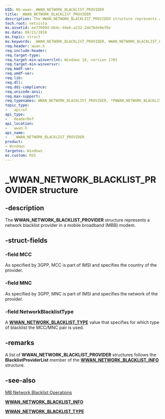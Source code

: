 ```yaml
---
UID: NS:wwan._WWAN_NETWORK_BLACKLIST_PROVIDER
title: _WWAN_NETWORK_BLACKLIST_PROVIDER
description: The WWAN_NETWORK_BLACKLIST_PROVIDER structure represents a network blacklist provider in a mobile broadband (MBB) modem.
tech.root: netvista
ms.assetid: ee770094-bb4c-44eb-a232-2de76de9ef6e
ms.date: 08/21/2018
ms.topic: struct
ms.keywords: _WWAN_NETWORK_BLACKLIST_PROVIDER, WWAN_NETWORK_BLACKLIST_PROVIDER, *PWWAN_NETWORK_BLACKLIST_PROVIDER, 
req.header: wwan.h
req.include-header:
req.target-type:
req.target-min-winverclnt: Windows 10, version 1703
req.target-min-winversvr:
req.kmdf-ver:
req.umdf-ver:
req.lib:
req.dll:
req.ddi-compliance:
req.unicode-ansi:
req.max-support:
req.typenames: WWAN_NETWORK_BLACKLIST_PROVIDER, *PWWAN_NETWORK_BLACKLIST_PROVIDER
topic_type: 
-	apiref
api_type: 
-	HeaderDef
api_location: 
-	wwan.h
api_name: 
-	_WWAN_NETWORK_BLACKLIST_PROVIDER
product: 
- Windows
targetos: Windows
ms.custom: RS5
---
```


# _WWAN_NETWORK_BLACKLIST_PROVIDER structure

## -description

The **WWAN_NETWORK_BLACKLIST_PROVIDER** structure represents a network blacklist provider in a mobile broadband (MBB) modem.

## -struct-fields

### -field MCC

As specified by 3GPP, MCC is part of IMSI and specifies the country of the provider.
 
### -field MNC

As specified by 3GPP, MNC is part of IMSI and specifies the network of the provider.
 
### -field NetworkBlacklistType

A [**WWAN_NETWORK_BLACKLIST_TYPE**](ne-wwan-_wwan_network_blacklist_type.md) value that specifies for which type of blacklist the MCC/MNC pair is used.

## -remarks

A list of **WWAN_NETWORK_BLACKLIST_PROVIDER** structures follows the **BlacklistProviderList** member of the [**WWAN_NETWORK_BLACKLIST_INFO**](ns-wwan-_wwan_network_blacklist_info.md) structure.

## -see-also

[MB Network Blacklist Operations](https://docs.microsoft.com/windows-hardware/drivers/network/mb-network-blacklist-operations)

[**WWAN_NETWORK_BLACKLIST_INFO**](ns-wwan-_wwan_network_blacklist_info.md)

[**WWAN_NETWORK_BLACKLIST_TYPE**](ne-wwan-_wwan_network_blacklist_type.md)
